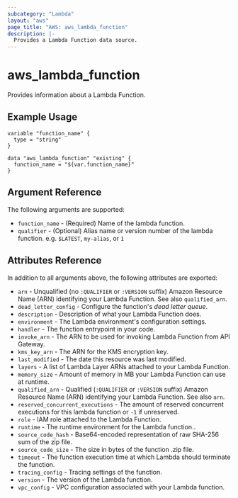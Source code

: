 ```yaml
---
subcategory: "Lambda"
layout: "aws"
page_title: "AWS: aws_lambda_function"
description: |-
  Provides a Lambda Function data source.
---
```


# aws_lambda_function

Provides information about a Lambda Function.

## Example Usage

```hcl
variable "function_name" {
  type = "string"
}

data "aws_lambda_function" "existing" {
  function_name = "${var.function_name}"
}
```

## Argument Reference

The following arguments are supported:

* `function_name` - (Required) Name of the lambda function.
* `qualifier` - (Optional) Alias name or version number of the lambda function. e.g. `$LATEST`, `my-alias`, or `1`

## Attributes Reference

In addition to all arguments above, the following attributes are exported:

* `arn` - Unqualified (no `:QUALIFIER` or `:VERSION` suffix) Amazon Resource Name (ARN) identifying your Lambda Function. See also `qualified_arn`.
* `dead_letter_config` - Configure the function's *dead letter queue*.
* `description` - Description of what your Lambda Function does.
* `environment` - The Lambda environment's configuration settings.
* `handler` - The function entrypoint in your code.
* `invoke_arn` - The ARN to be used for invoking Lambda Function from API Gateway.
* `kms_key_arn` - The ARN for the KMS encryption key.
* `last_modified` - The date this resource was last modified.
* `layers` - A list of Lambda Layer ARNs attached to your Lambda Function.
* `memory_size` - Amount of memory in MB your Lambda Function can use at runtime.
* `qualified_arn` - Qualified (`:QUALIFIER` or `:VERSION` suffix) Amazon Resource Name (ARN) identifying your Lambda Function. See also `arn`.
* `reserved_concurrent_executions` - The amount of reserved concurrent executions for this lambda function or `-1` if unreserved.
* `role` - IAM role attached to the Lambda Function.
* `runtime` - The runtime environment for the Lambda function..
* `source_code_hash` - Base64-encoded representation of raw SHA-256 sum of the zip file.
* `source_code_size` - The size in bytes of the function .zip file.
* `timeout` - The function execution time at which Lambda should terminate the function.
* `tracing_config` - Tracing settings of the function.
* `version` - The version of the Lambda function.
* `vpc_config` - VPC configuration associated with your Lambda function.
